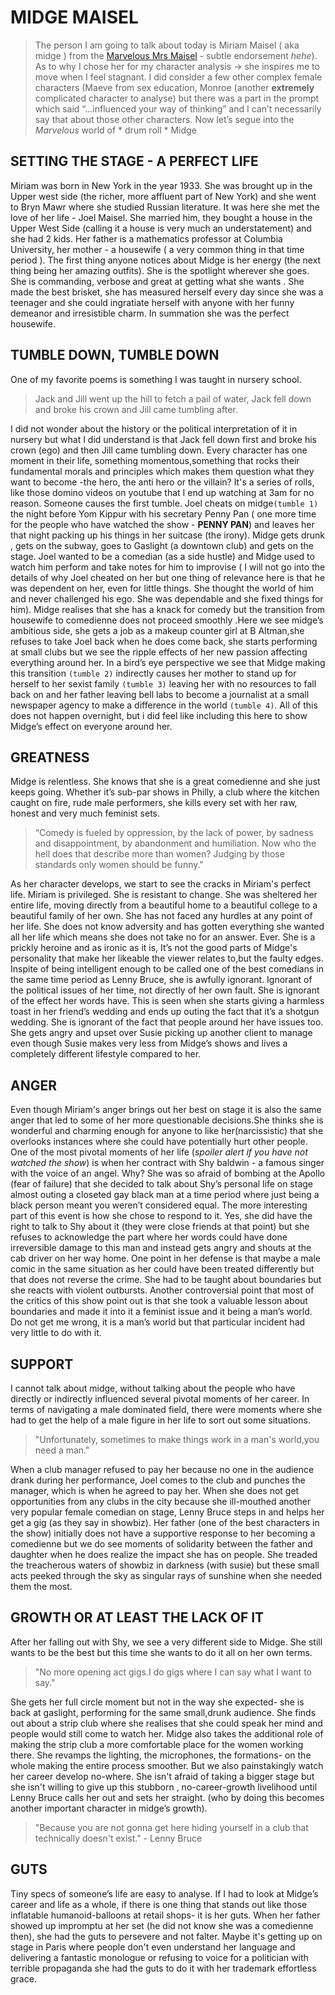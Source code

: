 # MIDGE MAISEL 
>The person I am going to talk about today is Miriam Maisel ( aka midge ) from the [Marvelous Mrs Maisel](https://www.primevideo.com/detail/The-Marvelous-Mrs-Maisel/0SKQT5MHXXQ50OZ9FXYRFVEQM7) - subtle endorsement *hehe*). As to why I chose her for my character analysis → she inspires me to move when I feel stagnant. I did consider a few other complex female characters (Maeve from sex education, Monroe (another **extremely** complicated character to analyse) but there was a part in the prompt which said “…influenced your way of thinking” and I can’t necessarily say that about those other characters. Now let’s segue into the *Marvelous* world of * drum roll * Midge

## SETTING THE STAGE - A PERFECT LIFE
Miriam was born in New York in the year 1933. She was brought up in the Upper west side (the richer, more affluent part of New York) and she went to Bryn Mawr where she studied Russian literature. It was here she met the love of her life - Joel Maisel. She married him, they bought a house in the Upper West Side (calling it a house is very much an understatement) and she had 2 kids. Her father is a mathematics professor at Columbia University, her mother - a housewife ( a very common thing in that time period ). The first thing anyone notices about Midge is her energy (the next thing being her amazing outfits). She is the spotlight wherever she goes. She is commanding, verbose and great at getting what she wants . She made the best brisket, she has measured herself every day since she was a teenager and she could ingratiate herself with anyone with her funny demeanor and irresistible charm. In summation she was the perfect housewife. 

## TUMBLE DOWN, TUMBLE DOWN
One of my favorite poems is something I was taught in nursery school. 
>Jack and Jill went up the hill to fetch a pail of water, Jack fell down and broke his crown and Jill came tumbling after.

I did not wonder about the history or the political interpretation of it in nursery but what I did understand is that Jack fell down first and broke his crown (ego) and then Jill came tumbling down. Every character has one moment in their life, something momentous,something that rocks their fundamental morals and principles which makes them question what they want to become -the hero, the anti hero or the villain? It's a series of rolls, like those domino videos on youtube that I end up watching at 3am for no reason. Someone causes the first tumble. Joel cheats on midge```(tumble 1)``` the night before Yom Kippur with his secretary Penny Pan ( one more time for the people who have watched the show - **PENNY PAN**) and leaves her that night packing up his things in her suitcase (the irony). Midge gets drunk , gets on the subway, goes to Gaslight (a downtown club) and gets on the stage. Joel wanted to be a comedian (as a side hustle) and Midge used to watch him perform and take notes for him to improvise ( I will not go into the details of why Joel cheated on her but one thing of relevance here is that he was dependent on her, even for little things.  She thought the world of him and never challenged his ego. She was dependable and she fixed things for him). Midge realises that she has a knack for comedy but the transition from housewife to comedienne does not proceed smoothly .Here we see midge’s ambitious side, she gets a job as a makeup counter girl at B Altman,she refuses to take Joel back when he does come back, she starts performing at small clubs but we see the ripple effects of her new passion affecting everything around her. In a bird’s eye perspective we see that Midge making this transition ```(tumble 2)``` indirectly causes her mother to stand up for herself to her sexist family ```(tumble 3)``` leaving her with no resources to fall back on and her father leaving bell labs to become a journalist at a small newspaper agency to make a difference in the world ```(tumble 4)```. All of this does not happen overnight, but i did feel like including this here to show Midge’s effect on everyone around her. 

## GREATNESS    
Midge is relentless. She knows that she is a great comedienne and she just keeps going. Whether it’s sub-par shows in Philly, a club where the kitchen caught on fire, rude male performers, she kills every set with her raw, honest and very much feminist sets. 
>“Comedy is fueled by oppression, by the lack of power, by sadness and disappointment, by abandonment and humiliation. Now who the hell does that describe more than women? Judging by those standards only women should be funny."

As her character develops, we start to see the cracks in Miriam's perfect life. Miriam is privileged. She is resistant to change. She was sheltered her entire life, moving directly from a beautiful home to a beautiful college to a beautiful family of her own. She has not faced any hurdles at any point of her life. She does not know adversity and has gotten everything she wanted all her life which means she does not take no for an answer. Ever. She is a prickly heroine and as ironic as it is, It’s not the good parts of Midge's personality that make her likeable the viewer relates to,but the faulty edges. Inspite of being intelligent enough to be called one of the best comedians in the same time period as Lenny Bruce, she is awfully ignorant. Ignorant of the political issues of her time, not directly of her own fault. She is ignorant of the effect her words have. This is seen when she starts giving a harmless toast in her friend’s wedding and ends up outing the fact that it’s a shotgun wedding. She is ignorant of the fact that people around her have issues too. She gets angry and upset over Susie picking up another client to manage even though Susie makes very less from Midge’s shows and lives a completely different lifestyle compared to her.

## ANGER
Even though Miriam's anger brings out her best on stage it is also the same anger that led to some of her more questionable decisions.She thinks she is wonderful and charming enough for anyone to like her(narcissistic) that she overlooks instances where she could have potentially hurt other people. One of the most pivotal moments of her life (*spoiler alert if you have not watched the show*) is when her contract with Shy baldwin - a famous singer with the voice of an angel. Why? She was so afraid of bombing at the Apollo (fear of failure) that she decided to talk about Shy’s personal life on stage almost outing a closeted gay black man at a time period where just being a black person meant you weren’t considered equal. The more interesting part of this event is how she chose to respond to it. Yes, she did have the right to talk to Shy about it (they were close friends at that point) but she refuses to acknowledge the part where her words could have done irreversible damage to this man and instead gets angry and shouts at the cab driver on her way home. One point in her defense is that maybe a male comic in the same situation as her could have been treated differently but that does not reverse the crime. She had to be taught about boundaries but she reacts with violent outbursts. Another controversial point that most of the critics of this show point out is that she took a valuable lesson about boundaries and made it into it a feminist issue and it being a man’s world. Do not get me wrong, it is a man’s world but that particular incident had very little to do with it. 

## SUPPORT
I cannot talk about midge, without talking about the people who have directly or indirectly influenced several pivotal moments of her career.
In terms of navigating a male dominated field, there were moments where she had to get the help of a male figure in her life to sort out some situations. 
>"Unfortunately, sometimes to make things work in a man's world,you need a man."

When a club manager refused to pay her because no one in the audience drank during her performance, Joel comes to the club and punches the manager, which is when he agreed to pay her. When she does not get opportunities from any clubs in the city because she ill-mouthed another very popular female comedian on stage, Lenny Bruce steps in and helps her get a gig (as they say in showbiz). Her father (one of the best characters in the show) initially does not have a supportive response to her becoming a comedienne but we do see moments of solidarity between the father and daughter when he does realize the impact she has on people. She treaded the treacherous waters of showbiz in darkness (with susie) but these small acts peeked through the sky as singular rays of sunshine when she needed them the most.

## GROWTH OR AT LEAST THE LACK OF IT
After her falling out with Shy, we see a very different side to Midge. She still wants to be the best but this time she wants to do it all on her own terms. 
>"No more opening act gigs.I do gigs where I can say what I want to say."
 
She gets her full circle moment but not in the way she expected- she is back at gaslight, performing for the same small,drunk audience. She finds out about a strip club where she realises that she could speak her mind and people would still come to watch her. Midge also takes the additional role of making the strip club a more comfortable place for the women working there. She revamps the lighting, the microphones, the formations- on the whole making the entire process smoother. But we also painstakingly watch her career develop no-where. She isn't afraid of taking a bigger stage but she isn't willing to give up this stubborn , no-career-growth livelihood until Lenny Bruce calls her out and sets her straight. (who by doing this becomes another important character in midge’s growth).
>"Because you are not gonna get here hiding yourself in a club that technically doesn't exist." - Lenny Bruce

## GUTS
Tiny specs of someone’s life are easy to analyse. If I had to look at Midge’s career and life as a whole, if there is one thing that stands out like those inflatable humanoid-balloons at retail shops- it is her guts. When her father showed up impromptu at her set (he did not know she was a comedienne then), she had the guts to persevere and not falter. Maybe it's getting up on stage in Paris where people don't even understand her language and delivering a fantastic monologue or refusing to voice for a politician with terrible propaganda she had the guts to do it with her trademark effortless grace. 
